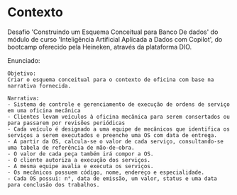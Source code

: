# Contexto
Desafio 'Construindo um Esquema Conceitual para Banco De dados' do módulo de curso 'Inteligência Artificial Aplicada a Dados com Copilot', do bootcamp oferecido pela Heineken, através da plataforma DIO.

Enunciado:

```
Objetivo:
Criar o esquema conceitual para o contexto de oficina com base na narrativa fornecida.

Narrativa:
- Sistema de controle e gerenciamento de execução de ordens de serviço em uma oficina mecânica
- Clientes levam veículos à oficina mecânica para serem consertados ou para passarem por revisões periódicas
- Cada veículo é designado a uma equipe de mecânicos que identifica os serviços a serem executados e preenche uma OS com data de entrega.
- A partir da OS, calcula-se o valor de cada serviço, consultando-se uma tabela de referência de mão-de-obra.
- O valor de cada peça também irá compor a OS.
- O cliente autoriza a execução dos serviços.
- A mesma equipe avalia e executa os serviços.
- Os mecânicos possuem código, nome, endereço e especialidade.
- Cada OS possui: n°, data de emissão, um valor, status e uma data para conclusão dos trabalhos.
```
